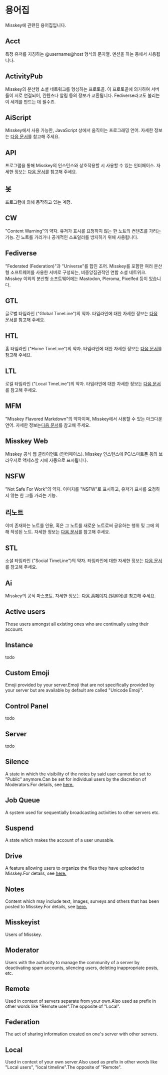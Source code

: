# 용어집
Misskey에 관련된 용어집입니다.

## Acct
특정 유저를 지칭하는 @username@host 형식의 문자열. 멘션을 하는 등에서 사용됩니다.

## ActivityPub
Misskey의 분산형 소셜 네트워크를 형성하는 프로토콜. 이 프로토콜에 의거하여 서버들이 서로 연결되어, 컨텐츠나 알림 등의 정보가 교환됩니다. Fediverse라고도 불리는 이 세계를 만드는 데 필수죠.

## AiScript
Misskey에서 사용 가능한, JavaScript 상에서 움직이는 프로그래밍 언어. 자세한 정보는 [다음 문서](../advanced/aiscript)를 참고해 주세요.

## API
프로그램을 통해 Misskey의 인스턴스와 상호작용할 시 사용할 수 있는 인터페이스. 자세한 정보는 [다음 문서](../advanced/api)를 참고해 주세요.

## 봇
프로그램에 의해 동작하고 있는 계정.

## CW
"Content Warning"의 약자. 유저가 표시를 요청하지 않는 한 노트의 컨텐츠를 가리는 기능. 긴 노트를 가리거나 공개적인 스포일러를 방지하기 위해 사용됩니다.

## Fediverse
"Federated (Federation)"과 "Universe"를 합친 조어. Misskey를 포함한 여러 분산형 소프트웨어를 사용한 서버로 구성되는, 비중앙집권적인 연합 소셜 네트위크. Misskey 이외의 분산형 소프트웨어에는 Mastodon, Pleroma, Pixelfed 등이 있습니다.

## GTL
글로벌 타임라인 ("Global TimeLine")의 약자. 타임라인에 대한 자세한 정보는 [다음 문서](../features/timeline)를 참고해 주세요.

## HTL
홈 타임라인 ("Home TimeLine")의 약자. 타임라인에 대한 자세한 정보는 [다음 문서](../features/timeline)를 참고해 주세요.

## LTL
로컬 타임라인 ("Local TimeLine")의 약자. 타임라인에 대한 자세한 정보는 [다음 문서](../features/timeline)를 참고해 주세요.

## MFM
"Misskey Flavored Markdown"의 약자이며, Misskey에서 사용할 수 있는 마크다운 언어. 자세한 정보는[다음 문서](../features/mfm)를 참고해 주세요.

## Misskey Web
Misskey 공식 웹 클라이언트 (인터페이스). Misskey 인스턴스에 PC/스마트폰 등의 브라우저로 액세스할 시에 자동으로 표시됩니다.

## NSFW
"Not Safe For Work"의 약자. 이미지를 "NSFW"로 표시하고, 유저가 표시를 요청하지 않는 한 그를 가리는 기능.

## 리노트
이미 존재하는 노트를 인용, 혹은 그 노트를 새로운 노트로써 공유하는 행위 및 그에 의해 작성된 노트. 자세한 정보는 [다음 문서](../features/note)를 참고해 주세요.

## STL
소셜 타임라인 ("Social TimeLine")의 약자. 타임라인에 대한 자세한 정보는 [다음 문서](../features/timeline)를 참고해 주세요.

## Ai
Misskey의 공식 마스코트. 자세한 정보는 [다음 홈페이지 (일본어)](https://藍.moe)를 참고해 주세요.

## Active users
Those users amongst all existing ones who are continually using their account.

## Instance
todo

## Custom Emoji
Emoji provided by your server.Emoji that are not specifically provided by your server but are available by default are called "Unicode Emoji".

## Control Panel
todo

## Server
todo

## Silence
A state in which the visibility of the notes by said user cannot be set to "Public" anymore.Can be set for individual users by the discretion of Moderators.For details, see [here.](../features/silence)

## Job Queue
A system used for sequentially broadcasting activities to other servers etc.

## Suspend
A state which makes the account of a user unusable.

## Drive
A feature allowing users to organize the files they have uploaded to Misskey.For details, see [here.](../features/drive)

## Notes
Content which may include text, images, surveys and others that has been posted to Misskey.For details, see [here.](../features/note)

## Misskeyist
Users of Misskey.

## Moderator
Users with the authority to manage the community of a server by deactivating spam accounts, silencing users, deleting inappropriate posts, etc.

## Remote
Used in context of servers separate from your own.Also used as prefix in other words like "Remote user".The opposite of "Local".

## Federation
The act of sharing information created on one's server with other servers.

## Local
Used in context of your own server.Also used as prefix in other words like "Local users", "local timeline".The opposite of "Remote".
